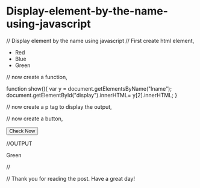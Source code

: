 # Display-element-by-the-name-using-javascript

// Display element by the name using javascript
// First create html element,

<ul>
     <li name="lname">Red</li>
     <li  name="lname">Blue</li>
     <li  name="lname">Green</li>
</ul>


// now create a function,

function show(){
    var y = document.getElementsByName("lname");
    document.getElementById("display").innerHTML= y[2].innerHTML;
}

// now create a p tag to display the output,

<p id="display"></p>

// now create a button,

<button type="button" onclick="show()">Check Now</button>


//OUTPUT


Green


//


// Thank you for reading the post. Have a great day!
